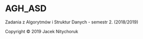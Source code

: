 # AGH_ASD


Zadania z Algorytmów i Struktur Danych - semestr 2. (2018/2019)

Copyright © 2019 Jacek Nitychoruk
